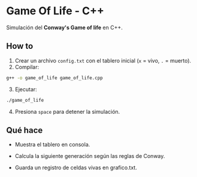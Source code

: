 # Game Of Life - C++

Simulación del **Conway's Game of life** en C++.

## How to

1. Crear un archivo `config.txt` con el tablero inicial (`x` = vivo, `.` = muerto).
2. Compilar:

```bash
g++ -o game_of_life game_of_life.cpp
```

3. Ejecutar:

```bash
./game_of_life
```

4. Presiona `space` para detener la simulación.

## Qué hace

- Muestra el tablero en consola.

- Calcula la siguiente generación según las reglas de Conway.

- Guarda un registro de celdas vivas en grafico.txt.

